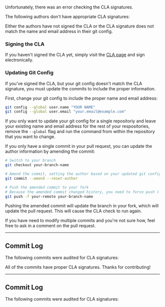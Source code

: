<script>{
	"title": "CLA Verification Results",
	"pageTemplate": "cla-check.php"
}</script>

<!-- iferror -->

Unfortunately, there was an error checking the CLA signatures.

<!-- error -->

<!-- endiferror -->

<!-- iffailure -->

The following authors don't have appropriate CLA signatures:

<!-- neglected-authors -->

Either the authors have not signed the CLA or the CLA signature does not match the name and email address in their git config.

### Signing the CLA

If you haven't signed the CLA yet, simply visit the [CLA page](/CLA/) and sign electronically.

### Updating Git Config

If you've signed the CLA, but your git config doesn't match the CLA signature, you must update the commits to include the proper information.

First, change your git config to include the proper name and email address:

```sh
git config --global user.name "YOUR NAME"
git config --global user.email "your.email@example.com"
```

If you only want to update your git config for a single repositoriy and leave your existing name and email address for the rest of your respositories, remove the `--global` flag and run the command from within the repository that you want to change.

If you only have a single commit in your pull request, you can update the author information by amending the commit:

```sh
# Switch to your branch
git checkout your-branch-name

# Amend the commit, setting the author based on your updated git config
git commit --amend --reset-author

# Push the amended commit to your fork
# Because the amended commit changed history, you need to force push (-f)
git push -f your-remote your-branch-name
```

Pushing the amended commit will update the branch in your fork, which will update the pull request. This will cause the CLA check to run again.

If you have need to modify multiple commits and you're not sure how, feel free to ask in a comment on the pull request.

----

## Commit Log

The following commits were audited for CLA signatures:

<!-- commit-log -->

<!-- endiffailure -->

<!-- ifsuccess -->

All of the commits have proper CLA signatures. Thanks for contributing!

----

## Commit Log

The following commits were audited for CLA signatures:

<!-- commit-log -->

<!-- endifsuccess -->
